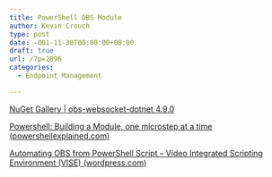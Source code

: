 ```yaml
---
title: PowerShell OBS Module
author: Kevin Crouch
type: post
date: -001-11-30T00:00:00+00:00
draft: true
url: /?p=2896
categories:
  - Endpoint Management

---
```

[NuGet Gallery | obs-websocket-dotnet 4.9.0](https://www.nuget.org/packages/obs-websocket-dotnet#)

[Powershell: Building a Module, one microstep at a time (powershellexplained.com)](https://powershellexplained.com/2017-05-27-Powershell-module-building-basics/)

[Automating OBS from PowerShell Script – Video Integrated Scripting Environment (VISE) (wordpress.com)](https://ianmorrish.wordpress.com/2017/05/20/automating-obs-from-powershell-script/)
